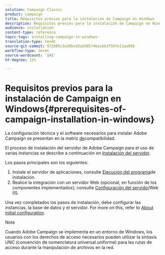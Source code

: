```yaml
---
solution: Campaign Classic
product: campaign
title: Requisitos previos para la instalación de Campaign en Windows
description: Requisitos previos para la instalación de Campaign en Windows
audience: installation
content-type: reference
topic-tags: installing-campaign-in-windows-
translation-type: tm+mt
source-git-commit: 972885c3a38bcd3a260574bacbb3f507e11ae05b
workflow-type: tm+mt
source-wordcount: '141'
ht-degree: 12%

---
```



# Requisitos previos para la instalación de Campaign en Windows{#prerequisites-of-campaign-installation-in-windows}

La configuración técnica y el software necesarios para instalar Adobe Campaign se presentan en la matriz [de](../../rn/using/compatibility-matrix.md)compatibilidad.

El proceso de instalación del servidor de Adobe Campaign para el uso de varias instancias se describe a continuación en [Instalación del servidor](../../installation/using/installing-the-server.md).

Los pasos principales son los siguientes:

1. Instale el servidor de aplicaciones, consulte [Ejecución del programa](../../installation/using/installing-the-server.md#executing-the-installation-program)de instalación.
1. Realice la integración con un servidor Web (opcional, en función de los componentes implementados); consulte [Configuración del servidor](../../installation/using/integration-into-a-web-server-for-windows.md#configuring-the-iis-web-server)Web IIS.

Una vez completados los pasos de instalación, debe configurar las instancias, la base de datos y el servidor. For more on this, refer to [About initial configuration](../../installation/using/about-initial-configuration.md).

>[!NOTE]
>
>Cuando Adobe Campaign se implementa en un entorno de Windows, los usuarios con los derechos de acceso necesarios pueden utilizar la sintaxis UNC (convención de nomenclatura universal.uniforme) para las rutas de acceso durante la manipulación de archivos en la red.

